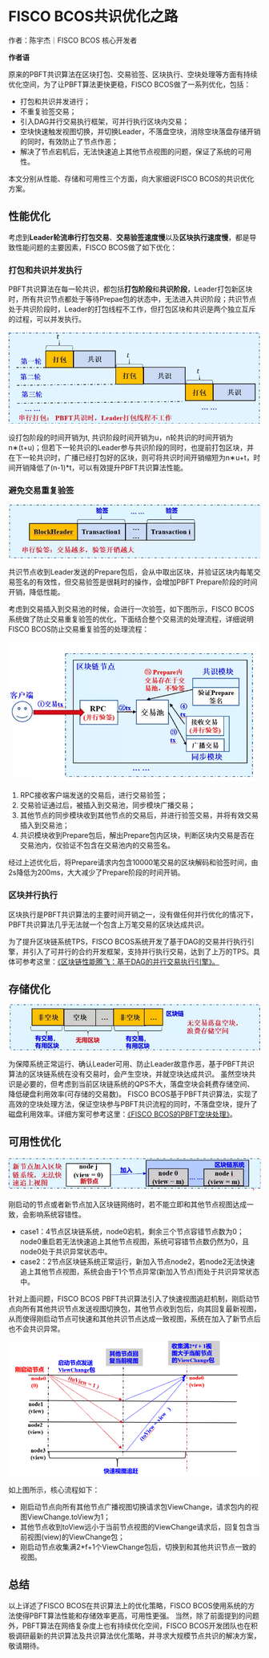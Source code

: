 # FISCO BCOS共识优化之路

作者：陈宇杰｜FISCO BCOS 核心开发者

**作者语**

原来的PBFT共识算法在区块打包、交易验签、区块执行、空块处理等方面有持续优化空间，为了让PBFT算法更快更稳，FISCO BCOS做了一系列优化，包括：

- 打包和共识并发进行；
- 不重复验签交易；
- 引入DAG并行交易执行框架，可并行执行区块内交易；
- 空块快速触发视图切换，并切换Leader，不落盘空块，消除空块落盘存储开销的同时，有效防止了节点作恶；
- 解决了节点宕机后，无法快速追上其他节点视图的问题，保证了系统的可用性。

本文分别从性能、存储和可用性三个方面，向大家细说FISCO BCOS的共识优化方案。

## 性能优化

考虑到**Leader轮流串行打包交易**、**交易验签速度慢**以及**区块执行速度慢**，都是导致性能问题的主要因素，FISCO BCOS做了如下优化：

### 打包和共识并发执行

PBFT共识算法在每一轮共识，都包括**打包阶段**和**共识阶段**，Leader打包新区块时，所有共识节点都处于等待Prepae包的状态中，无法进入共识阶段；共识节点处于共识阶段时，Leader的打包线程不工作，但打包区块和共识是两个独立互斥的过程，可以并发执行。

![](../../../../images/articles/consensus_optimization/IMG_4897.PNG)


设打包阶段的时间开销为t, 共识阶段时间开销为u，n轮共识的时间开销为n∗(t+u)；但若下一轮共识的Leader参与共识阶段的同时，也提前打包区块，并在下一轮共识时，广播已经打包好的区块，则可将共识时间开销缩短为n∗u+t，时间开销降低了(n-1)*t，可以有效提升PBFT共识算法性能。

### 避免交易重复验签

![](../../../../images/articles/consensus_optimization/IMG_4898.PNG)

共识节点收到Leader发送的Prepare包后，会从中取出区块，并验证区块内每笔交易签名的有效性，但交易验签是很耗时的操作，会增加PBFT Prepare阶段的时间开销，降低性能。

考虑到交易插入到交易池的时候，会进行一次验签，如下图所示，FISCO BCOS系统做了防止交易重复验签的优化，下面结合整个交易流的处理流程，详细说明FISCO BCOS防止交易重复验签的处理流程：

![](../../../../images/articles/consensus_optimization/IMG_4899.PNG)

1. RPC接收客户端发送的交易后，进行交易验签；
2. 交易验证通过后，被插入到交易池，同步模块广播交易；
3. 其他节点的同步模块收到其他节点的交易后，并进行验签交易，并将有效交易插入到交易池；
4. 共识模块收到Prepare包后，解出Prepare包内区块，判断区块内交易是否在交易池内，仅验证不包含在交易池内的交易签名。

经过上述优化后，将Prepare请求内包含10000笔交易的区块解码和验签时间，由2s降低为200ms，大大减少了Prepare阶段的时间开销。

### 区块并行执行

区块执行是PBFT共识算法的主要时间开销之一，没有做任何并行优化的情况下，PBFT共识算法几乎无法就一个包含上万笔交易的区块达成共识。

为了提升区块链系统TPS，FISCO BCOS系统开发了基于DAG的交易并行执行引擎，并引入了可并行的合约开发框架，支持并行执行交易，达到了上万的TPS。具体可参考这里：[《区块链性能腾飞：基于DAG的并行交易执行引擎》。](https://mp.weixin.qq.com/s?__biz=MzU5NTg0MjA4MA==&mid=2247484211&idx=1&sn=73591fef0a1a7cc683fd6577b362efca&chksm=fe6a867cc91d0f6aad155a2b7ecd2e077ff35af41e088533626ede34af24a57f3613e197af2d&mpshare=1&scene=21&srcid=0806kJGQCVXQewNJU9ZsRQ2w&sharer_sharetime=1565076787459&sharer_shareid=bc5c95f953e1901389b9c82c159fbb6b&rd2werd=1#wechat_redirect)

## 存储优化

![](../../../../images/articles/consensus_optimization/IMG_4900.PNG)


为保障系统正常运行、确认Leader可用、防止Leader故意作恶，基于PBFT共识算法的区块链系统在没有交易时，会产生空块，并就空块达成共识。
虽然空块共识是必要的，但考虑到当前区块链系统的QPS不大，落盘空块会耗费存储空间、降低硬盘利用效率(可存储的交易数)。
FISCO BCOS基于PBFT共识算法，实现了高效的空块处理方法，保证空块参与PBFT共识流程的同时，不落盘空块，提升了磁盘利用效率。详细方案可参考这里：[《FISCO BCOS的PBFT空块处理》](https://mp.weixin.qq.com/s?__biz=MzU5NTg0MjA4MA==&mid=2247485288&idx=2&sn=35e32f22cda893e7f02fe58369000164&chksm=fe6a8227c91d0b31133d7302b25decb6f6bba08a8d70848fcaf6573e6983a8e69885d2ed7fa3&mpshare=1&scene=21&srcid=&sharer_sharetime=1565077005952&sharer_shareid=bc5c95f953e1901389b9c82c159fbb6b&rd2werd=1#wechat_redirect)。

## 可用性优化

![](../../../../images/articles/consensus_optimization/IMG_4901.PNG)

刚启动的节点或者新节点加入区块链网络时，若不能立即和其他节点视图达成一致，会影响系统容错性。

- case1：4节点区块链系统，node0宕机，剩余三个节点容错节点数为0；node0重启若无法快速追上其他节点视图，系统可容错节点数仍然为0，且node0处于共识异常状态中。
- case2：2节点区块链系统正常运行，新加入节点node2，若node2无法快速追上其他节点视图，系统会由于1个节点异常(新加入节点)而处于共识异常状态中。

针对上面问题，FISCO BCOS PBFT共识算法引入了快速视图追赶机制，刚启动节点向所有其他共识节点发送视图切换包，其他节点收到包后，向其回复最新视图，从而使得刚启动节点可快速和其他共识节点达成一致视图，系统在加入了新节点后也不会共识异常。

![](../../../../images/articles/consensus_optimization/IMG_4902.PNG)

如上图所示，核心流程如下：

- 刚启动节点向所有其他节点广播视图切换请求包ViewChange，请求包内的视图ViewChange.toView为1；
- 其他节点收到toView远小于当前节点视图的ViewChange请求后，回复包含当前视图(view)的ViewChange包；
- 刚启动节点收集满2*f+1个ViewChange包后，切换到和其他共识节点一致的视图。

## 总结

以上详述了FISCO BCOS在共识算法上的优化策略，FISCO BCOS使用系统的方法使得PBFT算法性能和存储效率更高，可用性更强。
当然，除了前面提到的问题外，PBFT算法在网络复杂度上也有持续优化空间，FISCO BCOS开发团队也在积极调研最新的共识算法及共识算法优化策略，并寻求大规模节点共识的解决方案，敬请期待。

